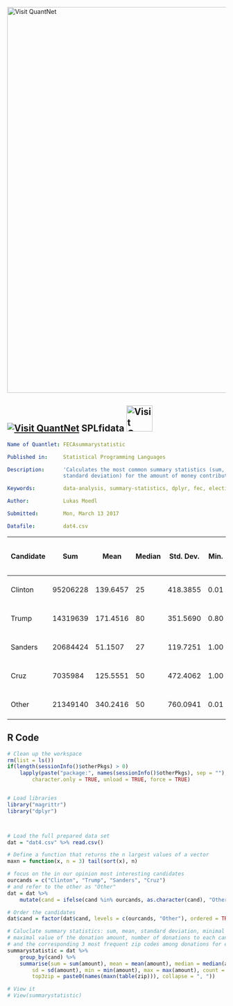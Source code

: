 [<img src="https://github.com/QuantLet/Styleguide-and-FAQ/blob/master/pictures/banner.png" width="888" alt="Visit QuantNet">](http://quantlet.de/)
## [<img src="https://github.com/QuantLet/Styleguide-and-FAQ/blob/master/pictures/qloqo.png" alt="Visit QuantNet">](http://quantlet.de/) **SPLfidata** [<img src="https://github.com/QuantLet/Styleguide-and-FAQ/blob/master/pictures/QN2.png" width="60" alt="Visit QuantNet 2.0">](http://quantlet.de/)

```yaml
Name of Quantlet: FECAsummarystatistic

Published in:     Statistical Programming Languages

Description:      'Calculates the most common summary statistics (sum, mean, median, min, max,
                  standard deviation) for the amount of money contributed to each candidate.'

Keywords:         data-analysis, summary-statistics, dplyr, fec, election

Author:           Lukas Moedl

Submitted:        Mon, March 13 2017

Datafile:         dat4.csv
```

| Candidate | Sum      | Mean     | Median | Std. Dev. | Min. | Max.  | Count  | Most frequent Zip Codes |
|-----------|----------|----------|--------|-----------|------|-------|--------|-------------------------|
| Clinton   | 95206228 | 139.6457 | 25     | 418.3855  | 0.01 | 10000 | 681770 | 94611, 94110, 94114     |
| Trump     | 14319639 | 171.4516 | 80     | 351.5690  | 0.80 | 5400  | 83520  | 92067, 92037, 92660     |
| Sanders   | 20684424 | 51.1507  | 27     | 119.7251  | 1.00 | 10000 | 404382 | 94117, 94114, 94110     |
| Cruz      | 7035984  | 125.5551 | 50     | 472.4062  | 1.00 | 10800 | 56039  | 90274, 92637, 92705     |
| Other     | 21349140 | 340.2416 | 50     | 760.0941  | 0.01 | 10800 | 62747  | 90272, 90049, 92660     |


## R Code
```r
# Clean up the workspace
rm(list = ls())
if(length(sessionInfo()$otherPkgs) > 0)
    lapply(paste("package:", names(sessionInfo()$otherPkgs), sep = ""), detach, 
        character.only = TRUE, unload = TRUE, force = TRUE)


# Load libraries
library("magrittr")
library("dplyr")



# Load the full prepared data set
dat = "dat4.csv" %>% read.csv()

# Define a function that returns the n largest values of a vector
maxn = function(x, n = 3) tail(sort(x), n)

# focus on the in our opinion most interesting candidates
ourcands = c("Clinton", "Trump", "Sanders", "Cruz")
# and refer to the other as "Other"
dat = dat %>% 
    mutate(cand = ifelse(cand %in% ourcands, as.character(cand), "Other"))

# Order the candidates
dat$cand = factor(dat$cand, levels = c(ourcands, "Other"), ordered = TRUE)

# Caluclate summary statistics: sum, mean, standard deviation, minimal and 
# maximal value of the donation amount, number of donations to each candidate 
# and the corresponding 3 most frequent zip codes among donations for each zip
summarystatistic = dat %>%
    group_by(cand) %>%
    summarise(sum = sum(amount), mean = mean(amount), median = median(amount),
        sd = sd(amount), min = min(amount), max = max(amount), count = n(),
        top3zip = paste0(names(maxn(table(zip))), collapse = ", "))

# View it
# View(summarystatistic)
```
